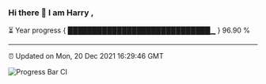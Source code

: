 ### Hi there 👋 I am Harry , 

⏳ Year progress { █████████████████████████████▁ } 96.90 %

---

⏰ Updated on Mon, 20 Dec 2021 16:29:46 GMT

![Progress Bar CI](https://github.com/duykhang68/duykhang68/workflows/Progress%20Bar%20CI/badge.svg)
